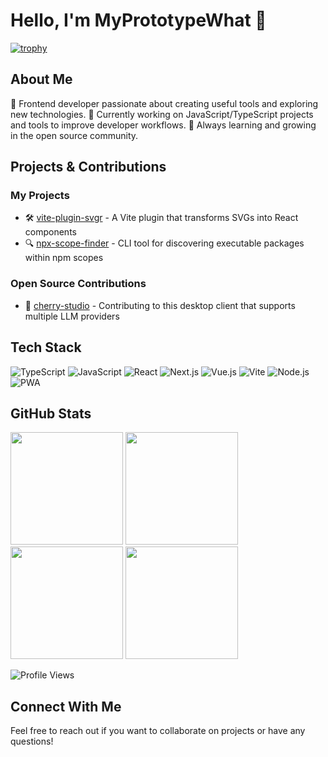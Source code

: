 # Hello, I'm MyPrototypeWhat 👋
[![trophy](https://github-profile-trophy.vercel.app/?username=MyPrototypeWhat&theme=flat&title=-Followers,-Reviews&no-frame=true)](https://github.com/ryo-ma/github-profile-trophy)

## About Me
💭 Frontend developer passionate about creating useful tools and exploring new technologies.
🔭 Currently working on JavaScript/TypeScript projects and tools to improve developer workflows.
🌱 Always learning and growing in the open source community.

## Projects & Contributions

### My Projects
- 🛠️ [vite-plugin-svgr](https://github.com/MyPrototypeWhat/vite-plugin-svgr) - A Vite plugin that transforms SVGs into React components
- 🔍 [npx-scope-finder](https://github.com/MyPrototypeWhat/npx-scope-finder) - CLI tool for discovering executable packages within npm scopes

### Open Source Contributions
- 🍒 [cherry-studio](https://github.com/CherryHQ/cherry-studio) - Contributing to this desktop client that supports multiple LLM providers

## Tech Stack
![TypeScript](https://img.shields.io/badge/TypeScript-007ACC?style=for-the-badge&logo=typescript&logoColor=white)
![JavaScript](https://img.shields.io/badge/JavaScript-F7DF1E?style=for-the-badge&logo=javascript&logoColor=black)
![React](https://img.shields.io/badge/React-20232A?style=for-the-badge&logo=react&logoColor=61DAFB)
![Next.js](https://img.shields.io/badge/Next.js-000000?style=for-the-badge&logo=nextdotjs&logoColor=white)
![Vue.js](https://img.shields.io/badge/Vue.js-35495E?style=for-the-badge&logo=vuedotjs&logoColor=4FC08D)
![Vite](https://img.shields.io/badge/Vite-646CFF?style=for-the-badge&logo=vite&logoColor=white)
![Node.js](https://img.shields.io/badge/Node.js-339933?style=for-the-badge&logo=nodedotjs&logoColor=white)
![PWA](https://img.shields.io/badge/PWA-5A0FC8?style=for-the-badge&logo=pwa&logoColor=white)

## GitHub Stats

<div align="left">
  <img height="180em" src="https://github-readme-stats.vercel.app/api?username=MyPrototypeWhat&show_icons=true&hide=issues&count_private=true&include_all_commits=true&hide_border=true&theme=default"/>
  <img height="180em" src="https://github-readme-stats.vercel.app/api/top-langs?username=MyPrototypeWhat&show_icons=true&locale=en&layout=compact&hide_border=true&card_width=320&langs_count=6&theme=default"/>
</div>

<div align="left">
  <img height="180em" src="https://github-readme-streak-stats.herokuapp.com/?user=MyPrototypeWhat&hide_border=true&theme=default"/>
  <img height="180em" src="https://github-profile-summary-cards.vercel.app/api/cards/profile-details?username=MyPrototypeWhat&theme=github"/>
</div>

<!-- 访问计数器 -->
![Profile Views](https://komarev.com/ghpvc/?username=MyPrototypeWhat&style=flat)

## Connect With Me
Feel free to reach out if you want to collaborate on projects or have any questions!

<!--
**MyPrototypeWhat/myprototypewhat** is a ✨ _special_ ✨ repository because its `README.md` (this file) appears on your GitHub profile.

Here are some ideas to get you started:

- 🔭 I'm currently working on ...
- 🌱 I'm currently learning ...
- 👯 I'm looking to collaborate on ...
- 🤔 I'm looking for help with ...
- 💬 Ask me about ...
- 📫 How to reach me: ...
- 😄 Pronouns: ...
- ⚡ Fun fact: ...
-->
